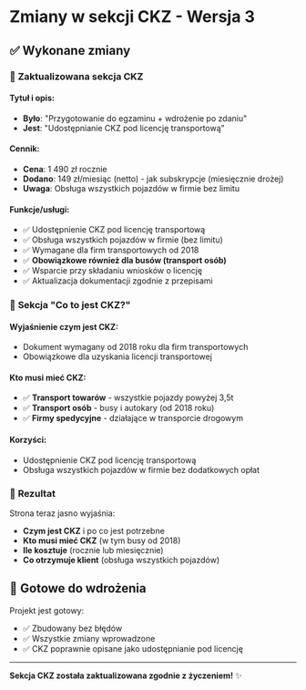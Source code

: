 # Zmiany w sekcji CKZ - Wersja 3

## ✅ Wykonane zmiany

### 🔄 **Zaktualizowana sekcja CKZ**

#### **Tytuł i opis:**
- **Było**: "Przygotowanie do egzaminu + wdrożenie po zdaniu"
- **Jest**: "Udostępnianie CKZ pod licencję transportową"

#### **Cennik:**
- **Cena**: 1 490 zł rocznie
- **Dodano**: 149 zł/miesiąc (netto) - jak subskrypcje (miesięcznie drożej)
- **Uwaga**: Obsługa wszystkich pojazdów w firmie bez limitu

#### **Funkcje/usługi:**
- ✅ Udostępnienie CKZ pod licencję transportową
- ✅ Obsługa wszystkich pojazdów w firmie (bez limitu)
- ✅ Wymagane dla firm transportowych od 2018
- ✅ **Obowiązkowe również dla busów (transport osób)**
- ✅ Wsparcie przy składaniu wniosków o licencję
- ✅ Aktualizacja dokumentacji zgodnie z przepisami

### 📝 **Sekcja "Co to jest CKZ?"**

#### **Wyjaśnienie czym jest CKZ:**
- Dokument wymagany od 2018 roku dla firm transportowych
- Obowiązkowe dla uzyskania licencji transportowej

#### **Kto musi mieć CKZ:**
- ✅ **Transport towarów** - wszystkie pojazdy powyżej 3,5t
- ✅ **Transport osób** - busy i autokary (od 2018 roku)
- ✅ **Firmy spedycyjne** - działające w transporcie drogowym

#### **Korzyści:**
- Udostępnienie CKZ pod licencję transportową
- Obsługa wszystkich pojazdów w firmie bez dodatkowych opłat

### 🎯 **Rezultat**

Strona teraz jasno wyjaśnia:
- **Czym jest CKZ** i po co jest potrzebne
- **Kto musi mieć CKZ** (w tym busy od 2018)
- **Ile kosztuje** (rocznie lub miesięcznie)
- **Co otrzymuje klient** (obsługa wszystkich pojazdów)

## 🚀 **Gotowe do wdrożenia**

Projekt jest gotowy:
- ✅ Zbudowany bez błędów
- ✅ Wszystkie zmiany wprowadzone
- ✅ CKZ poprawnie opisane jako udostępnianie pod licencję

---

**Sekcja CKZ została zaktualizowana zgodnie z życzeniem!** ✨
